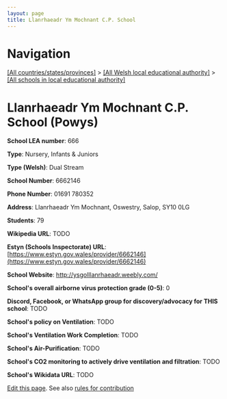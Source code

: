 ```yaml
---
layout: page
title: Llanrhaeadr Ym Mochnant C.P. School
---
```

# Navigation

[[All countries/states/provinces]](../../..) > [[All Welsh local educational authority]](../..) > [[All schools in local educational authority]](..)

# Llanrhaeadr Ym Mochnant C.P. School (Powys)

**School LEA number**: 666

**Type**: Nursery, Infants & Juniors

**Type (Welsh)**: Dual Stream

**School Number**: 6662146

**Phone Number**: 01691 780352

**Address**: Llanrhaeadr Ym Mochnant, Oswestry, Salop, SY10 0LG

**Students**: 79

**Wikipedia URL**: TODO

**Estyn (Schools Inspectorate) URL**: [https://www.estyn.gov.wales/provider/6662146](https://www.estyn.gov.wales/provider/6662146)

**School Website**: http://ysgolllanrhaeadr.weebly.com/

**School's overall airborne virus protection grade (0-5)**: 0

**Discord, Facebook, or WhatsApp group for discovery/advocacy for THIS school**: TODO

**School's policy on Ventilation**: TODO

**School's Ventilation Work Completion**: TODO

**School's Air-Purification**: TODO

**School's CO2 monitoring to actively drive ventilation and filtration**: TODO

**School's Wikidata URL**: TODO




[Edit this page](https://github.com/ventilate-schools/Wales/edit/prif/./Powys/Llanrhaeadr_Ym_Mochnant_C.P._School.md). See also [rules for contribution](../../../contribution-rules/)